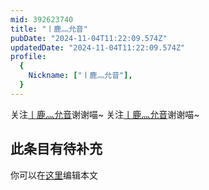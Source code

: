 ```yaml
---
mid: 392623740
title: "丨鹿灬允音"
pubDate: "2024-11-04T11:22:09.574Z"
updatedDate: "2024-11-04T11:22:09.574Z"
profile:
  {
    Nickname: ["丨鹿灬允音"],
  }
---
```


关注[丨鹿灬允音](https://space.bilibili.com/392623740)谢谢喵~ 关注[丨鹿灬允音](https://space.bilibili.com/392623740)谢谢喵~

## 此条目有待补充
你可以在[这里](https://github.com/Yuhanawa/VTuber.ICU/edit/master/src/content/v/丨鹿灬允音/index.md)编辑本文
